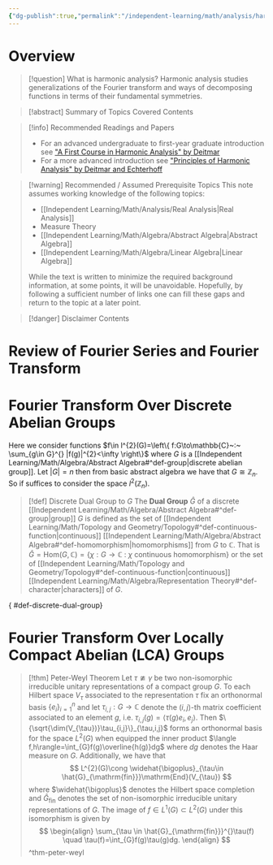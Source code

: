 ```yaml
---
{"dg-publish":true,"permalink":"/independent-learning/math/analysis/harmonic-analysis/","created":"2024-12-25T11:49:33.675-07:00","updated":"2025-03-14T20:49:09.000-06:00"}
---
```


# Overview

>[!question] What is harmonic analysis?
>Harmonic analysis studies generalizations of the Fourier transform and ways of decomposing functions in terms of their fundamental symmetries.


> [!abstract] Summary of Topics Covered
> Contents

> [!info] Recommended Readings and Papers
> - For an advanced undergraduate to first-year graduate introduction see ["A First Course in Harmonic Analysis" by Deitmar](https://link.springer.com/book/10.1007/0-387-27561-4)
> - For a more advanced introduction see ["Principles of Harmonic Analysis" by Deitmar and Echterhoff](https://link.springer.com/book/10.1007/978-3-319-05792-7)


> [!warning] Recommended / Assumed Prerequisite Topics
> This note assumes working knowledge of the following topics:
> - [[Independent Learning/Math/Analysis/Real Analysis\|Real Analysis]]
> - Measure Theory
> - [[Independent Learning/Math/Algebra/Abstract Algebra\|Abstract Algebra]]
> - [[Independent Learning/Math/Algebra/Linear Algebra\|Linear Algebra]]
>
> While the text is written to minimize the required background information, at some points, it will be unavoidable. Hopefully, by following a sufficient number of links one can fill these gaps and return to the topic at a later point.

> [!danger] Disclaimer
> Contents

# Review of Fourier Series and Fourier Transform


# Fourier Transform Over Discrete Abelian Groups
Here we consider functions $f\in l^{2}(G)=\left\{ f:G\to\mathbb{C}~:~ \sum_{g\in G}^{} |f(g)|^{2}<\infty \right\}$ where $G$ is a [[Independent Learning/Math/Algebra/Abstract Algebra#^def-group\|discrete abelian group]]. Let $|G|=n$ then from basic abstract algebra we have that $G\cong \mathbb{Z}_{n}$. So if suffices to consider the space $l^{2}(\mathbb{Z}_{n})$.


> [!def] Discrete Dual Group to $G$
> The **Dual Group** $\hat{G}$ of a discrete [[Independent Learning/Math/Algebra/Abstract Algebra#^def-group\|group]] $G$ is defined as the set of [[Independent Learning/Math/Topology and Geometry/Topology#^def-continuous-function\|continuous]] [[Independent Learning/Math/Algebra/Abstract Algebra#^def-homomorphism\|homomorphisms]] from $G$ to $\mathbb{C}$. That is $\hat{G}=\mathrm{Hom}(G,\mathbb{C})=\{\chi:G\to\mathbb{C}~:~\chi\text{ continuous homomorphism}\}$ or the set of [[Independent Learning/Math/Topology and Geometry/Topology#^def-continuous-function\|continuous]] [[Independent Learning/Math/Algebra/Representation Theory#^def-character\|characters]] of $G$.
>
{ #def-discrete-dual-group}







# Fourier Transform Over Locally Compact Abelian (LCA) Groups




> [!thm] Peter-Weyl Theorem
> Let $\tau\ncong \gamma$ be two non-isomorphic irreducible unitary representations of a compact group $G$. To each Hilbert space $V_{\tau}$ associated to the representation $\tau$ fix an orthonormal basis $\{e_{i}\}_{i=1}^{n}$ and let $\tau_{i,j}:G\rightarrow \mathbb{C}$ denote the $(i,j)$-th matrix coefficient associated to an element $g$, i.e. $\tau_{i,j}(g)=\langle \tau(g)e_{i},e_{j}\rangle$. Then $\{\sqrt{\dim(V_{\tau})}\tau_{i,j}\}_{\tau,i,j}$ forms an orthonormal basis for the space $L^{2}(G)$ when equipped the inner product $\langle f,h\rangle=\int_{G}f(g)\overline{h(g)}dg$ where $dg$ denotes the Haar measure on $G$. Additionally, we have that
> $$
L^{2}(G)\cong \widehat{\bigoplus}_{\tau\in \hat{G}_{\mathrm{fin}}}\mathrm{End}(V_{\tau})
>$$
>where $\widehat{\bigoplus}$ denotes the Hilbert space completion and $\hat{G}_{\mathrm{fin}}$ denotes the set of non-isomorphic irreducible unitary representations of $G$. The image of $f\in L^{1}(G)\subset L^{2}(G)$ under this isomorphism is given by
>$$
\begin{align}
\sum_{\tau \in \hat{G}_{\mathrm{fin}}}^{}\tau(f) \quad \tau(f)=\int_{G}f(g)\tau(g)dg.
\end{align}
>$$
>^thm-peter-weyl
